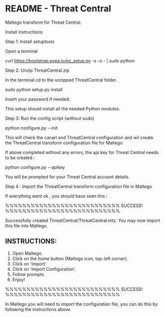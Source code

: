 # README - Threat Central

Maltego transform for Threat Central.

Install instructions:

Step 1: Install setuptools

Open a terminal 

curl https://bootstrap.pypa.io/ez_setup.py -s -o - | sudo python


Step 2: Unzip ThreatCentral.zip

In the terminal cd to the unzipped ThreatCentral folder.

sudo python setup.py install

Insert your password if needed.

This setup should install all the needed Python modules.


Step 3: Run the config script (without sudo)

python configure.py --init

This will check the canari and ThreatCentral configuration and wil create the ThreatCentral transform configuration file for Maltego

If above completed without any errors, the api key for Threat Central needs to be created :

python configure.py --apikey

You will be prompted for your Threat Central account details.


Step 4 : Import the ThreatCentral transform configuration file in Maltego

If everything went ok , you should have seen this :

%%%%%%%%%%%%%%%%%%%%%%%%%%% SUCCESS! %%%%%%%%%%%%%%%%%%%%%%%%%%%

 Successfully created ThreatCentral/ThreatCentral.mtz. You may now import this file into
 Maltego.

 INSTRUCTIONS:
 -------------
 1. Open Maltego.
 2. Click on the home button (Maltego icon, top-left corner).
 3. Click on 'Import'.
 4. Click on 'Import Configuration'.
 5. Follow prompts.
 6. Enjoy!

%%%%%%%%%%%%%%%%%%%%%%%%%%% SUCCESS! %%%%%%%%%%%%%%%%%%%%%%%%%%%

In Maltego you will need to import the configuration file, you can do this by following the instructions above.

